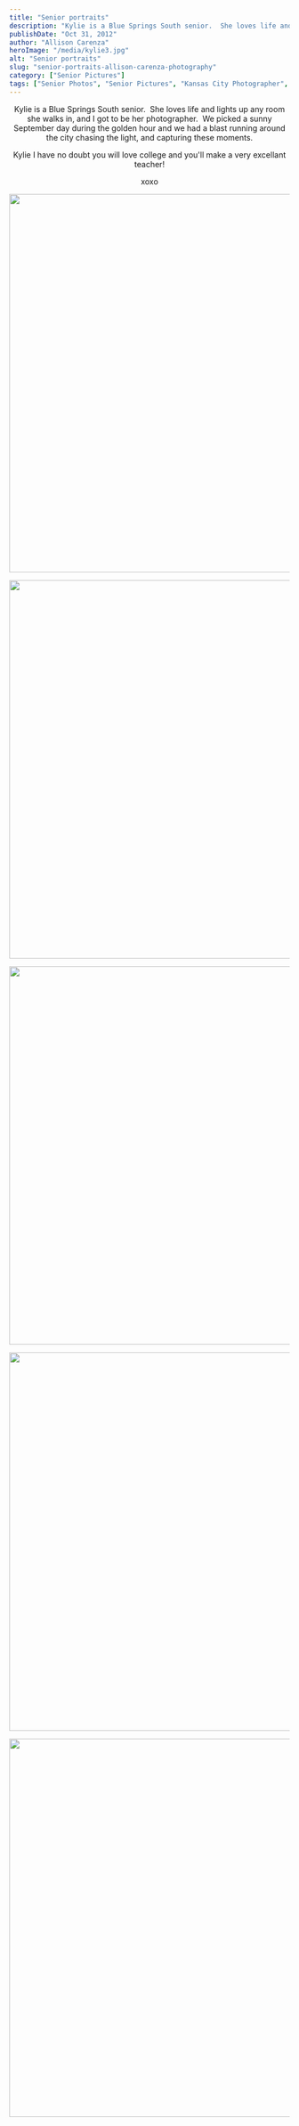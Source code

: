 ```yaml
---
title: "Senior portraits"
description: "Kylie is a Blue Springs South senior.  She loves life and lights up any room she walks in, and I "
publishDate: "Oct 31, 2012"
author: "Allison Carenza"
heroImage: "/media/kylie3.jpg"
alt: "Senior portraits"
slug: "senior-portraits-allison-carenza-photography"
category: ["Senior Pictures"]
tags: ["Senior Photos", "Senior Pictures", "Kansas City Photographer", "Senior Pictures"]
---
```


<p style="text-align: center;">
<p style="text-align: center;">Kylie is a Blue Springs South senior.  She loves life and lights up any room she walks in, and I got to be her photographer.  We picked a sunny September day during the golden hour and we had a blast running around the city chasing the light, and capturing these moments.</p>
<p style="text-align: center;">Kylie I have no doubt you will love college and you&apos;ll make a very excellant teacher!</p>
<p style="text-align: center;">xoxo</p>
<p style="text-align: center;"><img class="aligncenter size-full wp-image-4353" title="kylie3" src="/media/kylie3.jpg" alt="" width="930" height="680" srcset="/media/kylie3.jpg 930w, /media/kylie3-300x219.jpg 300w, /media/kylie3-768x562.jpg 768w" sizes="(max-width: 930px) 100vw, 930px" /></p>
<p style="text-align: center;">
<p style="text-align: center;"><img class="aligncenter size-full wp-image-4354" title="kylie4" src="/media/kylie4.jpg" alt="" width="930" height="680" srcset="/media/kylie4.jpg 930w, /media/kylie4-300x219.jpg 300w, /media/kylie4-768x562.jpg 768w" sizes="(max-width: 930px) 100vw, 930px" /></p>
<p style="text-align: center;">
<p style="text-align: center;"><img class="aligncenter size-full wp-image-4351" title="kylie1" src="/media/kylie1.jpg" alt="" width="930" height="680" /></p>
<p style="text-align: center;">
<p style="text-align: center;"><img class="aligncenter size-full wp-image-4352" title="kylie2" src="/media/kylie2.jpg" alt="" width="930" height="680" srcset="/media/kylie2.jpg 930w, /media/kylie2-300x219.jpg 300w, /media/kylie2-768x562.jpg 768w" sizes="(max-width: 930px) 100vw, 930px" /></p>
<p style="text-align: center;">
<p style="text-align: center;"><img class="aligncenter size-full wp-image-4355" title="kylie5" src="/media/kylie5.jpg" alt="" width="930" height="680" srcset="/media/kylie5.jpg 930w, /media/kylie5-300x219.jpg 300w, /media/kylie5-768x562.jpg 768w" sizes="(max-width: 930px) 100vw, 930px" /></p>
